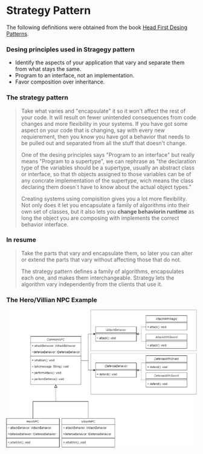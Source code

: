 # Strategy Pattern

The following definitions were obtained from the book [Head First Desing Patterns](https://www.amazon.com/-/es/Eric-Freeman/dp/0596007124).

### Desing principles used in Stragegy pattern

* Identify the aspects of your application that vary and separate them from what stays the same.
* Program to an interface, not an implementation.
* Favor composition over inheritance.

### The strategy pattern

>Take what varies and "encapsulate" it so it won't affect the rest of your code. It will result on fewer unintended consequences from code changes and more flexibility in your systems. If you have got some aspect on your code that is changing, say with every new requierement, then you know you have got a behavior that needs to be pulled out and separated from all the stuff that doesn't change.
>
>One of the desing principles says "Program to an interface" but really means "Program to a supertype", we can rephrase as "the declaration type of the variables should be a supertype, usually an abstract class or interface, so that th objects assigned to those variables can be of any concrate implementation of the supertype, wich means the class declaring them doesn´t have to know about the actual object types."
>
>Creating systems using compisition gives you a lot more flexibility. Not only does it let you encapsulate a family of algorithms into their own set of classes, but it also lets you **change behaviorin runtime** as long the object you are composing with implements the correct behavior interface.

### In resume

>Take the parts that vary and encapsulate them, so later you can alter or extend the parts
that vary without affecting those that do not.
>
>The strategy pattern defines a family of algorithms, encapsulates each one,
and makes them interchangeable. Strategy lets the algorithm vary independently
from the clients that use it.

### The Hero/Villian NPC Example

![Hero/Villian example](example-strategy-pattern.png)

